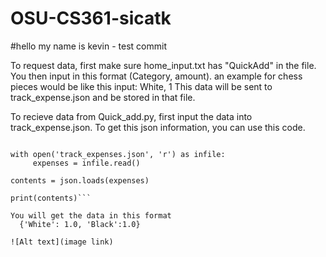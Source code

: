# OSU-CS361-sicatk
#hello my name is kevin - test commit

To request data, first make sure home_input.txt has "QuickAdd" in the file. You then input in this format (Category, amount). 
an example for chess pieces would be like this
input:   White, 1
This data will be sent to track_expense.json and be stored in that file.

To recieve data from Quick_add.py, first input the data into track_expense.json. To get this json information, you can use this code.
```import json

with open('track_expenses.json', 'r') as infile:
     expenses = infile.read()

contents = json.loads(expenses)

print(contents)```

You will get the data in this format
  {'White': 1.0, 'Black':1.0}

![Alt text](image link)
